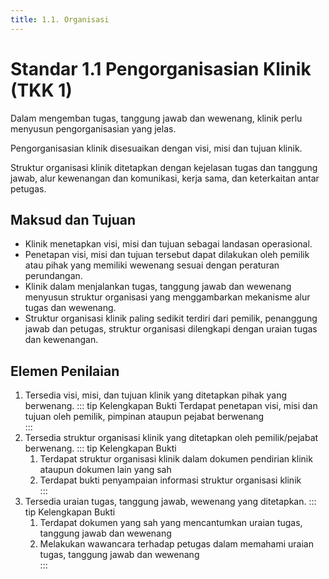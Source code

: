 ```yaml
---
title: 1.1. Organisasi
---
```

# Standar 1.1 Pengorganisasian Klinik (TKK 1) 

Dalam mengemban tugas, tanggung jawab dan wewenang, klinik perlu menyusun pengorganisasian yang jelas. 

Pengorganisasian klinik disesuaikan dengan visi, misi dan tujuan klinik. 

Struktur organisasi klinik ditetapkan dengan kejelasan tugas dan tanggung jawab, alur kewenangan dan komunikasi, kerja sama, dan keterkaitan antar petugas. 

## Maksud dan Tujuan 
- Klinik menetapkan visi, misi dan tujuan sebagai landasan operasional. 
- Penetapan visi, misi dan tujuan tersebut dapat dilakukan oleh pemilik atau pihak yang memiliki wewenang sesuai dengan peraturan perundangan. 
- Klinik dalam menjalankan tugas, tanggung jawab dan wewenang menyusun struktur organisasi yang menggambarkan mekanisme alur tugas dan wewenang.  
- Struktur organisasi klinik paling sedikit terdiri dari pemilik, penanggung jawab dan petugas, struktur organisasi dilengkapi dengan uraian tugas dan kewenangan. 

## Elemen Penilaian 
1. Tersedia visi, misi, dan tujuan klinik yang ditetapkan pihak yang berwenang. 
   ::: tip Kelengkapan Bukti
   Terdapat penetapan visi, misi dan tujuan oleh pemilik, pimpinan ataupun pejabat berwenang  
   :::
2. Tersedia struktur organisasi klinik yang ditetapkan oleh pemilik/pejabat berwenang. 
   ::: tip Kelengkapan Bukti
    1. Terdapat struktur organisasi klinik 	dalam 	dokumen pendirian klinik ataupun dokumen lain yang sah 
    2. Terdapat 	bukti penyampaian 	informasi struktur organisasi klinik  
    ::: 
3. Tersedia uraian tugas, tanggung jawab, wewenang yang ditetapkan. 
   ::: tip Kelengkapan Bukti
   1. Terdapat dokumen yang sah yang mencantumkan uraian tugas, tanggung jawab dan wewenang 
   2. Melakukan wawancara terhadap petugas dalam memahami uraian tugas, tanggung jawab dan wewenang   
   ::: 
